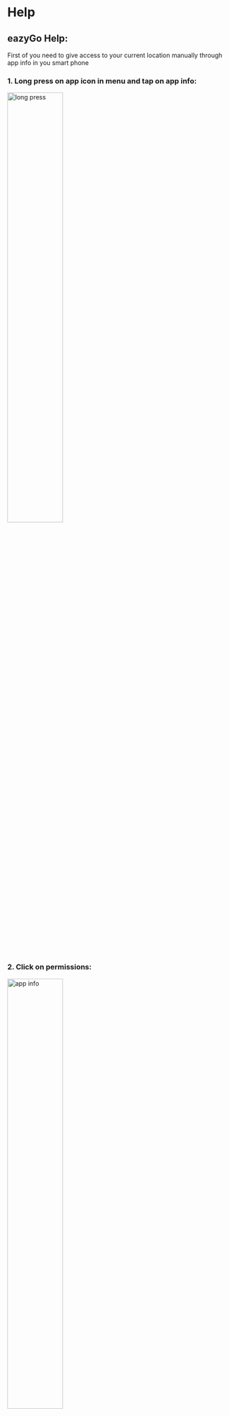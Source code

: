 # Help

## eazyGo Help:
First of you need to give access to your current location manually through app info in you smart phone<br>
### 1. Long press on app icon in menu and tap on app info:
<img src="https://github.com/aswin-asokan/EazyGo-MAp/assets/86108610/254dbff5-208a-41bd-96c3-5ad393e7bb30" alt="long press" height="50%" width="50%"/><br>
### 2. Click on permissions:
<img src="https://github.com/aswin-asokan/EazyGo-MAp/assets/86108610/504a5823-ef62-40bc-a30e-af0f9fad9ead" alt="app info" height="50%" width="50%"/><br>
### 3. Allow location permission for the app:
<img src="https://github.com/aswin-asokan/EazyGo-MAp/assets/86108610/619a3875-7abb-4cfb-8df1-efe6a21b3e6c" alt="permission" height="50%" width="50%"/><br>
### In app help:
On the home screen you will be having a map interface and 3 buttons:<br>
<img src="https://github.com/aswin-asokan/EazyGo-MAp/assets/86108610/a5fe7ee1-de07-490b-bf04-b024b99c2ebe" alt="map" height="50%" width="50%"/><br>
<b>Press on:<br>1. Move to current location<br>2. View user profile<br>3. Make a Report<br></b>
### Making a Report:
Tap on the <b>Make a Report</b> button to report an issue on the map<br>
<img src="https://github.com/aswin-asokan/EazyGo-MAp/assets/86108610/28bcbfef-b2a1-46c5-9be1-f1e97973f2e2" alt="add" height="50%" width="50%"/><br>
### Report false Issue:
#### Tap on the <b>marker</b> and you will see a floating window about it<br>
<img src="https://github.com/aswin-asokan/EazyGo-MAp/assets/86108610/08c51302-38af-45d2-bb93-1295abec156b" alt="marker" height="50%" width="50%"/><br>
#### Press on the <b>floating window</b> to show the maker informations<br>
<img src="https://github.com/aswin-asokan/EazyGo-MAp/assets/86108610/61c48fdd-613a-4259-95ea-f9e3369df4b9" alt="mail" height="50%" width="50%"/><br>
#### Press on <b>Report Issue</b> to send a mail to report false information made on map<br>
<img src="https://github.com/aswin-asokan/EazyGo-MAp/assets/86108610/d555c073-76f9-4ea7-b77d-53272264ceec" alt="details" height="50%" width="50%"/><br>
